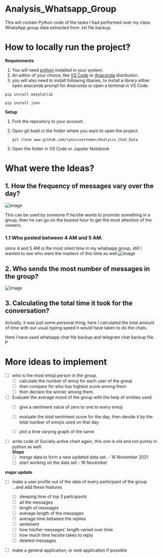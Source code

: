 # Analysis_Whatsapp_Group
This will contain Python code of the tasks I had performed over my class WhatsApp group data extracted from .txt file backup. 

# How to locally run the project?
**Requirements**
1. You will need [python](https://www.python.org/downloads/) installed in your system. 
2. An editor of your choice, like [VS Code](https://code.visualstudio.com/download) or [Anaconda](https://www.anaconda.com/products/individual) distrbution. 
3. you will also need to install following libaries, to install a library either open anaconda prompt for Anaconda or open a terminal in VS Code

`pip install matplotlib`

`pip install json`

**Setup**
1. Fork the repository to your account.
2. Open git bash in the folder where you want to open the project.

    `git clone www.github.com/<yourusername>/Analysis_Chat_Data`
3. Open the folder in VS Code or Jupyter Notebook


# What were the Ideas?
## 1. How the frequency of messages vary over the day?

![image](https://user-images.githubusercontent.com/64163517/140058907-191c1848-1918-48ae-a032-dc7ee0dfa081.png)

This can be used by someone if he/she wants to promote something in a group, then he can go on the busiest hour to get the most attention of the viewers. 

### 1.1 Who posted between 4 AM and 5 AM.
since 4 and 5 AM is the most silent time in my whatsapp group, still I wanted to see who were the masters of this time as well.![image](https://user-images.githubusercontent.com/64163517/141661418-bf93463e-e978-4314-a431-6407285d00a4.png)

## 2. Who sends the most number of messages in the group?
![image](https://user-images.githubusercontent.com/64163517/140166440-be3dc43a-3a51-4bf0-94a4-41e6faf9b0a8.png)

## 3. Calculating the total time it took for the conversation?

Actually, it was just some personal thing, here I calculated the total amount of time with our usual typing speed it would have taken to do the chats. 

Here I have used whatsapp chat file backup and telegram chat backup file. 
P



# More ideas to implement
- [ ] who is the most emoji person in the group.  
    - [ ] calculate the number of emoji for each user of the group
    - [ ] then compare for who has highest score among them 
    - [ ] then declare the winner among them. 
- [ ] Evaluate the average mood of the group with the help of smillies used
    - [ ] give a sentiment value of zero to one to every emoji
    - [ ] evaluate the total sentiment score for the day, then devide it by the total number of emojis used on that day
    - [ ] plot a time varying graph of the same 


- [ ] write code of Socially active chart again, this one is old and not purely in python as well.  
    **Steps**
    - [ ] merge data to form a new updated data set. - 16 November 2021
    - [ ] start working on the data set - 16 November

**major update**
- [ ] make a user profile out of the data of every participant of the group ...and add these features
    - [ ] sleeping time of top 3 partcipants
    - [ ] all the messages
    - [ ] length of messages
    - [ ] average length of the messages
    - [ ] average time between the replies
    - [ ] sentiment
    - [ ] how his/her messages' length varied over time
    - [ ] how much time he/she takes to reply
    - [ ] deleted messages 
 
- [ ] make a general application, or web application if possible



